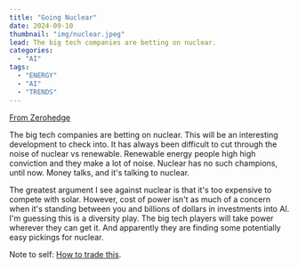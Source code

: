 ```yaml
---
title: "Going Nuclear"
date: 2024-09-10
thumbnail: "img/nuclear.jpeg"
lead: The big tech companies are betting on nuclear.
categories:
  - "AI"
tags:
  - "ENERGY"
  - "AI"
  - "TRENDS"
---
```


[From Zerohedge](https://www.zerohedge.com/energy/google-turns-nuclear-power-power-its-data-centers)

The big tech companies are betting on nuclear. This will be an interesting development to check into. It has always been difficult to cut through the noise of nuclear vs renewable. Renewable energy people high high conviction and they make a lot of noise. Nuclear has no such champions, until now. Money talks, and it's talking to nuclear.

The greatest argument I see against nuclear is that it's too expensive to compete with solar. However, cost of power isn't as much of a concern when it's standing between you and billions of dollars in investments into AI. I'm guessing this is a diversity play. The big tech players will take power wherever they can get it. And apparently they are finding some potentially easy pickings for nuclear.

Note to self: [How to trade this](https://www.zerohedge.com/markets/next-ai-trade). 
